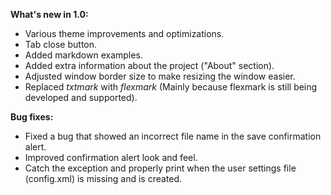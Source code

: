 **What's new in 1.0:**

* Various theme improvements and optimizations.
* Tab close button.
* Added markdown examples.
* Added extra information about the project ("About" section).
* Adjusted window border size to make resizing the window easier.
* Replaced *txtmark* with *flexmark* (Mainly because flexmark is still being developed and supported).

**Bug fixes:**

* Fixed a bug that showed an incorrect file name in the save confirmation alert.
* Improved confirmation alert look and feel.
* Catch the exception and properly print when the user settings file (config.xml) is missing and is created.